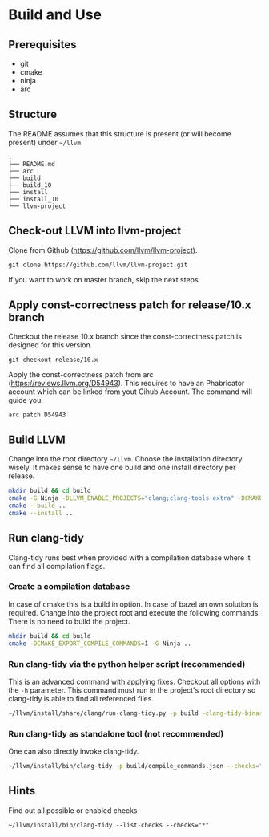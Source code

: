 # Build and Use
## Prerequisites
* git
* cmake
* ninja
* arc

## Structure
The README assumes that this structure is present (or will become present) under `~/llvm`
```
.
├── README.md
├── arc
├── build
├── build_10
├── install
├── install_10
└── llvm-project
```

## Check-out LLVM into llvm-project
Clone from Github (https://github.com/llvm/llvm-project).

`git clone https://github.com/llvm/llvm-project.git`

If you want to work on master branch, skip the next steps.

## Apply const-correctness patch for release/10.x branch
Checkout the release 10.x branch since the const-correctness patch is designed for this version.

`git checkout release/10.x`

Apply the const-correctness patch from arc (https://reviews.llvm.org/D54943). This requires to have an Phabricator account which can be linked from yout Gihub Account. The command will guide you.

`arc patch D54943`

## Build LLVM
Change into the root directory `~/llvm`. Choose the installation directory wisely. It makes sense to have one build and one install directory per release.

```bash
mkdir build && cd build
cmake -G Ninja -DLLVM_ENABLE_PROJECTS="clang;clang-tools-extra" -DCMAKE_INSTALL_PREFIX="~/llvm/install" -DCMAKE_BUILD_TYPE="release" ../llvm-project/llvm
cmake --build ..
cmake --install ..
```

## Run clang-tidy
Clang-tidy runs best when provided with a compilation database where it can find all compilation flags.

### Create a compilation database
In case of cmake this is a build in option. In case of bazel an own solution is required. Change into the project root and execute the following commands. There is no need to build the project.
```bash
mkdir build && cd build
cmake -DCMAKE_EXPORT_COMPILE_COMMANDS=1 -G Ninja .. 
```

### Run clang-tidy via the python helper script (recommended)
This is an advanced command with applying fixes. Checkout all options with the `-h` parameter. This command must run in the project's root directory so clang-tidy is able to find all referenced files.
```bash
~/llvm/install/share/clang/run-clang-tidy.py -p build -clang-tidy-binary ~/llvm/install/bin/clang-tidy -clang-apply-replacements-binary ~/llvm/install/bin/clang-apply-replacements -checks="cppcoreguidelines*,-clang-analyzer*" -header-filter=".*" -fix
```

### Run clang-tidy as standalone tool (not recommended)
One can also directly invoke clang-tidy.
```bash
~/llvm/install/bin/clang-tidy -p build/compile_commands.json --checks="cppcoreguidelines*" --header-filter=".*" main.cpp
```

## Hints
Find out all possible or enabled checks

`~/llvm/install/bin/clang-tidy --list-checks --checks="*"`